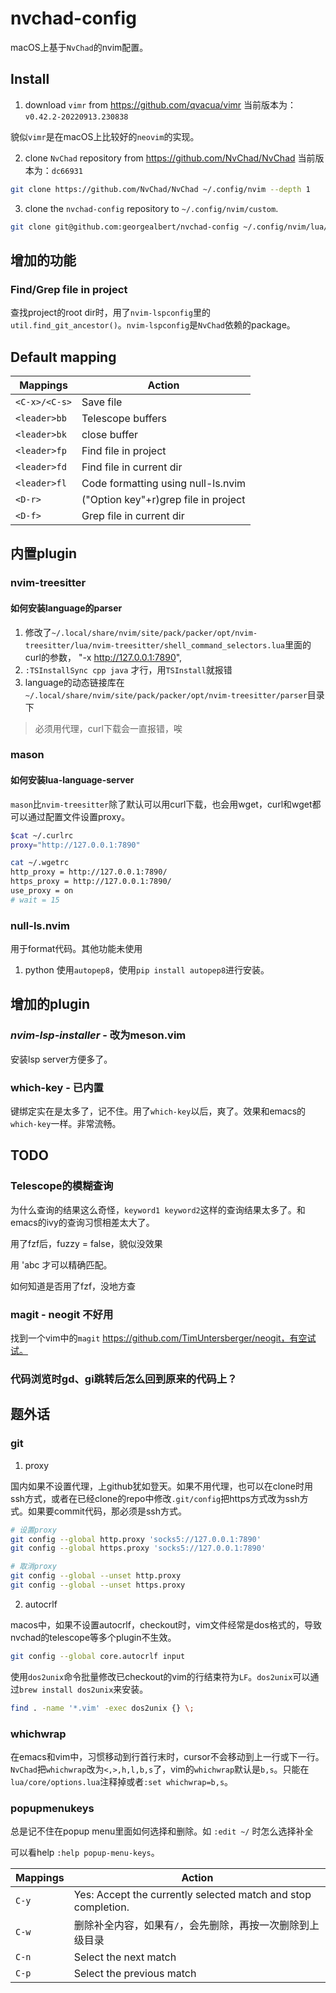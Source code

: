 # nvchad-config
macOS上基于`NvChad`的nvim配置。

## Install

1. download `vimr` from https://github.com/qvacua/vimr
当前版本为：`v0.42.2-20220913.230838`

貌似`vimr`是在macOS上比较好的`neovim`的实现。

2. clone `NvChad` repository from https://github.com/NvChad/NvChad
当前版本为：`dc66931`
```sh
git clone https://github.com/NvChad/NvChad ~/.config/nvim --depth 1
```

3. clone the `nvchad-config` repository to `~/.config/nvim/custom`.
```sh
git clone git@github.com:georgealbert/nvchad-config ~/.config/nvim/lua/custom
```

## 增加的功能
### Find/Grep file in project
查找project的root dir时，用了`nvim-lspconfig`里的`util.find_git_ancestor()`。`nvim-lspconfig`是`NvChad`依赖的package。

## Default mapping

| Mappings      | Action                               |
|---------------|--------------------------------------|
| `<C-x>/<C-s>` | Save file                            |
| `<leader>bb`  | Telescope buffers                    |
| `<leader>bk`  | close buffer                         |
| `<leader>fp`  | Find file in project                 |
| `<leader>fd`  | Find file in current dir             |
| `<leader>fl`  | Code formatting using null-ls.nvim   |
| `<D-r>`       | ("Option key"+r)grep file in project |
| `<D-f>`       | Grep file in current dir             |

## 内置plugin

### nvim-treesitter
#### 如何安装language的parser

1. 修改了`~/.local/share/nvim/site/pack/packer/opt/nvim-treesitter/lua/nvim-treesitter/shell_command_selectors.lua`里面的curl的参数， "-x http://127.0.0.1:7890",
2. `:TSInstallSync cpp java` 才行，用`TSInstall`就报错
3. language的动态链接库在`~/.local/share/nvim/site/pack/packer/opt/nvim-treesitter/parser`目录下

> 必须用代理，curl下载会一直报错，唉

### mason

#### 如何安装lua-language-server

`mason`比`nvim-treesitter`除了默认可以用curl下载，也会用wget，curl和wget都可以通过配置文件设置proxy。

```sh
$cat ~/.curlrc 
proxy="http://127.0.0.1:7890"
```

```sh
cat ~/.wgetrc 
http_proxy = http://127.0.0.1:7890/
https_proxy = http://127.0.0.1:7890/
use_proxy = on
# wait = 15
```

### null-ls.nvim

用于format代码。其他功能未使用

1. python
使用`autopep8`，使用`pip install autopep8`进行安装。

## 增加的plugin

### _nvim-lsp-installer_ - 改为meson.vim
安装lsp server方便多了。

### which-key - 已内置
键绑定实在是太多了，记不住。用了`which-key`以后，爽了。效果和emacs的`which-key`一样。非常流畅。

## TODO
### Telescope的模糊查询
为什么查询的结果这么奇怪，`keyword1 keyword2`这样的查询结果太多了。和emacs的ivy的查询习惯相差太大了。

用了fzf后，fuzzy = false，貌似没效果

用 'abc 才可以精确匹配。

如何知道是否用了fzf，没地方查

### magit - neogit 不好用
找到一个vim中的`magit` https://github.com/TimUntersberger/neogit，有空试试。

### 代码浏览时gd、gi跳转后怎么回到原来的代码上？

## 题外话
### git

1. proxy

国内如果不设置代理，上github犹如登天。如果不用代理，也可以在clone时用ssh方式，或者在已经clone的repo中修改`.git/config`把https方式改为ssh方式。如果要commit代码，那必须是ssh方式。

```sh
# 设置proxy
git config --global http.proxy 'socks5://127.0.0.1:7890'
git config --global https.proxy 'socks5://127.0.0.1:7890'

# 取消proxy
git config --global --unset http.proxy
git config --global --unset https.proxy
```

2. autocrlf
   
macos中，如果不设置autocrlf，checkout时，vim文件经常是dos格式的，导致nvchad的telescope等多个plugin不生效。

```sh
git config --global core.autocrlf input
```

使用`dos2unix`命令批量修改已checkout的vim的行结束符为`LF`。`dos2unix`可以通过`brew install dos2unix`来安装。
```sh
find . -name '*.vim' -exec dos2unix {} \;
```

### whichwrap
在emacs和vim中，习惯移动到行首行末时，cursor不会移动到上一行或下一行。`NvChad`把`whichwrap`改为`<,>,h,l,b,s`了，vim的`whichwrap`默认是`b,s`。只能在`lua/core/options.lua`注释掉或者`:set whichwrap=b,s`。

### popupmenukeys
总是记不住在popup menu里面如何选择和删除。如 `:edit ~/` 时怎么选择补全

可以看help `:help popup-menu-keys`。

| Mappings | Action                                                        |
|----------|---------------------------------------------------------------|
| `C-y`    | Yes: Accept the currently selected match and stop completion. |
| `C-w`    | 删除补全内容，如果有`/`，会先删除，再按一次删除到上级目录     |
| `C-n`    | Select the next match                                         |
| `C-p`    | Select the previous match                                     |
